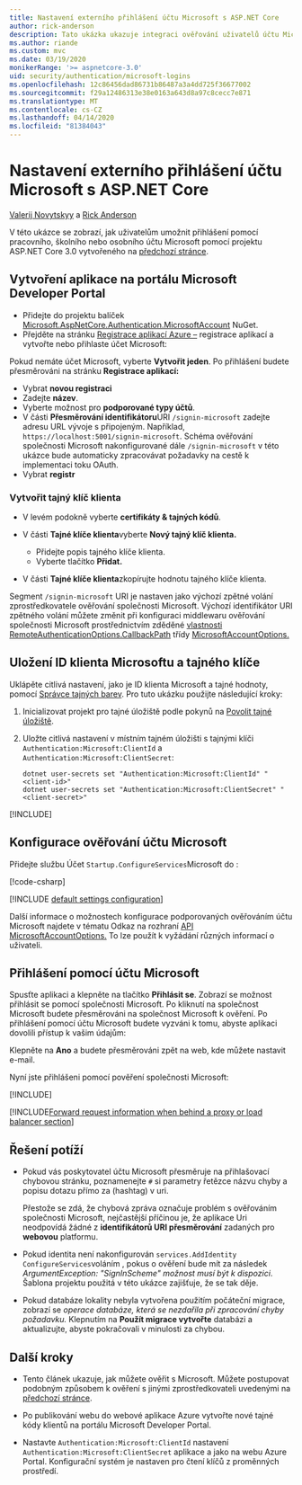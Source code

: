 ```yaml
---
title: Nastavení externího přihlášení účtu Microsoft s ASP.NET Core
author: rick-anderson
description: Tato ukázka ukazuje integraci ověřování uživatelů účtu Microsoft do existující aplikace ASP.NET Core.
ms.author: riande
ms.custom: mvc
ms.date: 03/19/2020
monikerRange: '>= aspnetcore-3.0'
uid: security/authentication/microsoft-logins
ms.openlocfilehash: 12c86456dad86731b86487a3a4dd725f36677002
ms.sourcegitcommit: f29a12486313e38e0163a643d8a97c8cecc7e871
ms.translationtype: MT
ms.contentlocale: cs-CZ
ms.lasthandoff: 04/14/2020
ms.locfileid: "81384043"
---
```

# <a name="microsoft-account-external-login-setup-with-aspnet-core"></a>Nastavení externího přihlášení účtu Microsoft s ASP.NET Core

[Valerij Novytskyy](https://github.com/01binary) a [Rick Anderson](https://twitter.com/RickAndMSFT)

V této ukázce se zobrazí, jak uživatelům umožnit přihlášení pomocí pracovního, školního nebo osobního účtu Microsoft pomocí projektu ASP.NET Core 3.0 vytvořeného na [předchozí stránce](xref:security/authentication/social/index).

## <a name="create-the-app-in-microsoft-developer-portal"></a>Vytvoření aplikace na portálu Microsoft Developer Portal

* Přidejte do projektu balíček [Microsoft.AspNetCore.Authentication.MicrosoftAccount](https://www.nuget.org/packages/Microsoft.AspNetCore.Authentication.MicrosoftAccount/) NuGet.
* Přejděte na stránku [Registrace aplikací Azure –](https://go.microsoft.com/fwlink/?linkid=2083908) registrace aplikací a vytvořte nebo přihlaste účet Microsoft:

Pokud nemáte účet Microsoft, vyberte **Vytvořit jeden**. Po přihlášení budete přesměrováni na stránku **Registrace aplikací:**

* Vybrat **novou registraci**
* Zadejte **název**.
* Vyberte možnost pro **podporované typy účtů**.  <!-- Accounts for any org work with MS domain accounts. Most folks probably want the last option, personal MS accounts. It took 24 hours after setting this up for the keys to work -->
* V části **Přesměrování identifikátoru**URI `/signin-microsoft` zadejte adresu URL vývoje s připojeným. Například, `https://localhost:5001/signin-microsoft`. Schéma ověřování společnosti Microsoft nakonfigurované dále `/signin-microsoft` v této ukázce bude automaticky zpracovávat požadavky na cestě k implementaci toku OAuth.
* Vybrat **registr**

### <a name="create-client-secret"></a>Vytvořit tajný klíč klienta

* V levém podokně vyberte **certifikáty & tajných kódů**.
* V části **Tajné klíče klienta**vyberte **Nový tajný klíč klienta.**

  * Přidejte popis tajného klíče klienta.
  * Vyberte tlačítko **Přidat.**

* V části **Tajné klíče klienta**zkopírujte hodnotu tajného klíče klienta.

Segment `/signin-microsoft` URI je nastaven jako výchozí zpětné volání zprostředkovatele ověřování společnosti Microsoft. Výchozí identifikátor URI zpětného volání můžete změnit při konfiguraci middlewaru ověřování společnosti Microsoft prostřednictvím zděděné [vlastnosti RemoteAuthenticationOptions.CallbackPath](/dotnet/api/microsoft.aspnetcore.authentication.remoteauthenticationoptions.callbackpath) třídy [MicrosoftAccountOptions.](/dotnet/api/microsoft.aspnetcore.authentication.microsoftaccount.microsoftaccountoptions)

## <a name="store-the-microsoft-client-id-and-secret"></a>Uložení ID klienta Microsoftu a tajného klíče

Uklápěte citlivá nastavení, jako je ID klienta Microsoft a tajné hodnoty, pomocí [Správce tajných barev](xref:security/app-secrets). Pro tuto ukázku použijte následující kroky:

1. Inicializovat projekt pro tajné úložiště podle pokynů na [Povolit tajné úložiště](xref:security/app-secrets#enable-secret-storage).
1. Uložte citlivá nastavení v místním tajném úložišti s tajnými klíči `Authentication:Microsoft:ClientId` a `Authentication:Microsoft:ClientSecret`:

    ```dotnetcli
    dotnet user-secrets set "Authentication:Microsoft:ClientId" "<client-id>"
    dotnet user-secrets set "Authentication:Microsoft:ClientSecret" "<client-secret>"
    ```

[!INCLUDE[](~/includes/environmentVarableColon.md)]

## <a name="configure-microsoft-account-authentication"></a>Konfigurace ověřování účtu Microsoft

Přidejte službu Účet `Startup.ConfigureServices`Microsoft do :

[!code-csharp[](~/security/authentication/social/social-code/3.x/StartupMS3x.cs?name=snippet&highlight=10-14)]

[!INCLUDE [default settings configuration](includes/default-settings.md)]

Další informace o možnostech konfigurace podporovaných ověřováním účtu Microsoft najdete v tématu Odkaz na rozhraní [API MicrosoftAccountOptions.](/dotnet/api/microsoft.aspnetcore.builder.microsoftaccountoptions) To lze použít k vyžádání různých informací o uživateli.

## <a name="sign-in-with-microsoft-account"></a>Přihlášení pomocí účtu Microsoft

Spusťte aplikaci a klepněte na tlačítko **Přihlásit se**. Zobrazí se možnost přihlásit se pomocí společnosti Microsoft. Po kliknutí na společnost Microsoft budete přesměrováni na společnost Microsoft k ověření. Po přihlášení pomocí účtu Microsoft budete vyzváni k tomu, abyste aplikaci dovolili přístup k vašim údajům:

Klepněte na **Ano** a budete přesměrováni zpět na web, kde můžete nastavit e-mail.

Nyní jste přihlášeni pomocí pověření společnosti Microsoft:

[!INCLUDE[](includes/chain-auth-providers.md)]

[!INCLUDE[Forward request information when behind a proxy or load balancer section](includes/forwarded-headers-middleware.md)]

## <a name="troubleshooting"></a>Řešení potíží

* Pokud vás poskytovatel účtu Microsoft přesměruje na přihlašovací chybovou stránku, poznamenejte `#` si parametry řetězce názvu chyby a popisu dotazu přímo za (hashtag) v uri.

  Přestože se zdá, že chybová zpráva označuje problém s ověřováním společnosti Microsoft, nejčastější příčinou je, že aplikace Uri neodpovídá žádné z **identifikátorů URI přesměrování** zadaných pro **webovou** platformu.
* Pokud identita není nakonfigurován `services.AddIdentity` `ConfigureServices`voláním , pokus o ověření bude mít za následek *ArgumentException: "SignInScheme" možnost musí být k dispozici*. Šablona projektu použitá v této ukázce zajišťuje, že se tak děje.
* Pokud databáze lokality nebyla vytvořena použitím počáteční migrace, zobrazí se *operace databáze, která se nezdařila při zpracování chyby požadavku.* Klepnutím na **Použít migrace vytvořte** databázi a aktualizujte, abyste pokračovali v minulosti za chybou.

## <a name="next-steps"></a>Další kroky

* Tento článek ukazuje, jak můžete ověřit s Microsoft. Můžete postupovat podobným způsobem k ověření s jinými zprostředkovateli uvedenými na [předchozí stránce](xref:security/authentication/social/index).

* Po publikování webu do webové aplikace Azure vytvořte nové tajné kódy klientů na portálu Microsoft Developer Portal.

* Nastavte `Authentication:Microsoft:ClientId` nastavení `Authentication:Microsoft:ClientSecret` aplikace a jako na webu Azure Portal. Konfigurační systém je nastaven pro čtení klíčů z proměnných prostředí.
